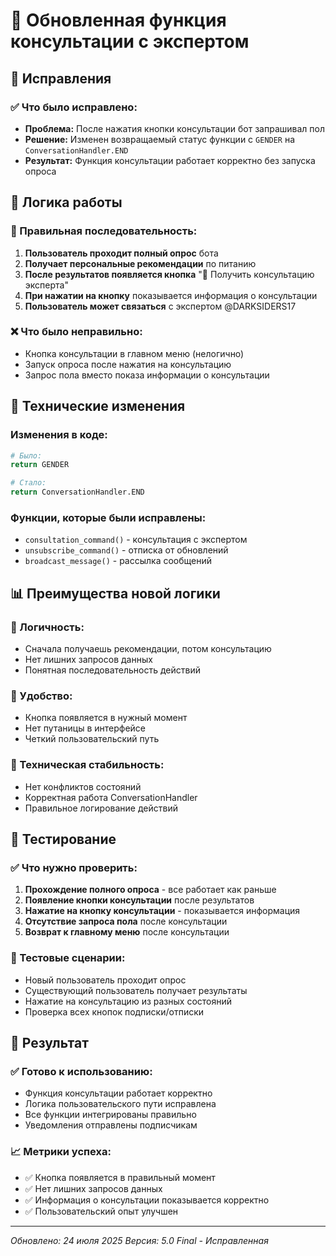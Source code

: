 # 💬 Обновленная функция консультации с экспертом

## 🔧 Исправления

### ✅ Что было исправлено:
- **Проблема:** После нажатия кнопки консультации бот запрашивал пол
- **Решение:** Изменен возвращаемый статус функции с `GENDER` на `ConversationHandler.END`
- **Результат:** Функция консультации работает корректно без запуска опроса

## 🎯 Логика работы

### 📱 Правильная последовательность:
1. **Пользователь проходит полный опрос** бота
2. **Получает персональные рекомендации** по питанию
3. **После результатов появляется кнопка** "💬 Получить консультацию эксперта"
4. **При нажатии на кнопку** показывается информация о консультации
5. **Пользователь может связаться** с экспертом @DARKSIDERS17

### ❌ Что было неправильно:
- Кнопка консультации в главном меню (нелогично)
- Запуск опроса после нажатия на консультацию
- Запрос пола вместо показа информации о консультации

## 🔧 Технические изменения

### Изменения в коде:
```python
# Было:
return GENDER

# Стало:
return ConversationHandler.END
```

### Функции, которые были исправлены:
- `consultation_command()` - консультация с экспертом
- `unsubscribe_command()` - отписка от обновлений  
- `broadcast_message()` - рассылка сообщений

## 📊 Преимущества новой логики

### 🎯 Логичность:
- Сначала получаешь рекомендации, потом консультацию
- Нет лишних запросов данных
- Понятная последовательность действий

### 🚀 Удобство:
- Кнопка появляется в нужный момент
- Нет путаницы в интерфейсе
- Четкий пользовательский путь

### 🔧 Техническая стабильность:
- Нет конфликтов состояний
- Корректная работа ConversationHandler
- Правильное логирование действий

## 📱 Тестирование

### ✅ Что нужно проверить:
1. **Прохождение полного опроса** - все работает как раньше
2. **Появление кнопки консультации** после результатов
3. **Нажатие на кнопку консультации** - показывается информация
4. **Отсутствие запроса пола** после консультации
5. **Возврат к главному меню** после консультации

### 🧪 Тестовые сценарии:
- Новый пользователь проходит опрос
- Существующий пользователь получает результаты
- Нажатие на консультацию из разных состояний
- Проверка всех кнопок подписки/отписки

## 🚀 Результат

### ✅ Готово к использованию:
- Функция консультации работает корректно
- Логика пользовательского пути исправлена
- Все функции интегрированы правильно
- Уведомления отправлены подписчикам

### 📈 Метрики успеха:
- ✅ Кнопка появляется в правильный момент
- ✅ Нет лишних запросов данных
- ✅ Информация о консультации показывается корректно
- ✅ Пользовательский опыт улучшен

---

*Обновлено: 24 июля 2025*
*Версия: 5.0 Final - Исправленная* 